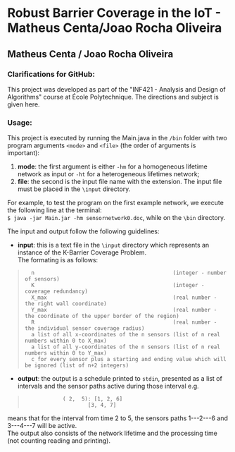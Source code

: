 # Robust Barrier Coverage in the IoT - Matheus Centa/Joao Rocha Oliveira

## Matheus Centa / Joao Rocha Oliveira

### Clarifications for GitHub:
This project was developed as part of the "INF421 - Analysis and Design of Algorithms" course at École Polytechnique. The directions and subject is given here.

### Usage:
This project is executed by running the Main.java in the ``/bin`` folder with two program arguments ``<mode>`` and ``<file>`` (the order of arguments is important): 
1. **mode**: the first argument is either ``-hm`` for a homogeneous lifetime network as input or ``-ht`` for a heterogeneous lifetimes network;
2. **file**: the second is the input file name with the extension. The input file must be placed in the ``\input`` directory.

For example, to test the program on the first example network, we execute the following line at the terminal: <br>
```$ java -jar Main.jar -hm sensornetwork0.doc```, while on the ``\bin`` directory. 

The input and output follow the following guidelines:
* **input**: this is a text file in the ``\input`` directory which represents an instance of the K-Barrier Coverage Problem. <br>
         The formating is as follows: <br>
>	 	n                                            (integer - number of sensors)
>	 	K                                            (integer - coverage redundancy)
>		X_max                                        (real number - the right wall coordinate)
>		Y_max                                        (real number - the coordinate of the upper border of the region)
>		R                                            (real number - the individual sensor coverage radius)
>		a list of all x-coordinates of the n sensors (list of n real numbers within 0 to X_max)
>		a list of all y-coordinates of the n sensors (list of n real numbers within 0 to Y_max)
>		c for every sensor plus a starting and ending value which will be ignored (list of n+2 integers)

* **output**: the output is a schedule printed to ``stdin``, presented as a list of intervals and the sensor paths active during those interval e.g. <br>
>                 ( 2,  5): [1, 2, 6]
>                 	      [3, 4, 7]
			    
means that for the interval from time 2 to 5, the sensors paths 1---2---6 and 3---4---7 will be active. <br>
The output also consists of the network lifetime and the processing time (not counting reading and printing).
	  
